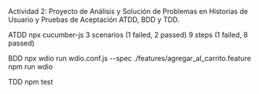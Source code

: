 Actividad 2: Proyecto de Análisis y Solución de Problemas en Historias de Usuario y Pruebas de Aceptación ATDD, BDD y TDD.

ATDD
npx cucumber-js
3 scenarios (1 failed, 2 passed)
9 steps (1 failed, 8 passed)

BDD
npx wdio run wdio.conf.js --spec ./features/agregar_al_carrito.feature
npm run wdio

TDD
npm test

